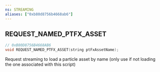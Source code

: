 ```yaml
---
ns: STREAMING
aliases: ["0xb80d8756b4668ab6"]
---
```

## REQUEST_NAMED_PTFX_ASSET

```c
// 0xB80D8756B4668AB6
void REQUEST_NAMED_PTFX_ASSET(string ptFxAssetName);
```

Request streaming to load a particle asset by name (only use if not loading the one associated with this script)

